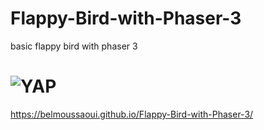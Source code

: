 # Flappy-Bird-with-Phaser-3
basic flappy bird with phaser 3

# <img alt="YAP" src="https://i.imgur.com/g4Kj7kU.gif">

https://belmoussaoui.github.io/Flappy-Bird-with-Phaser-3/

